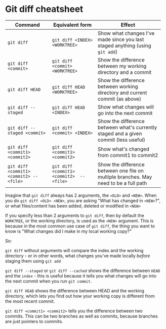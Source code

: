 # Git diff cheatsheet

| Command                        | Equivalent form                | Effect                                                                               |
| ------------------------------ | ------------------------------ | ------------------------------------------------------------------------------------ |
| `git diff`                     | `git diff <INDEX> <WORKTREE>`  | Show what changes I've made since you last staged anything (using `git add`)         |
| `git diff <commit>`            | `git diff <commit> <WORKTREE>` | Show the difference between my working directory and a commit                        |
| `git diff HEAD`                | `git diff HEAD <WORKTREE>`       | Show the difference between working directory and current commit (as above)          |
| `git diff --staged`            | `git diff HEAD <INDEX>`        | Show what changes will go into the next commit                                       |
| `git diff --staged <commit>`   | `git diff <commit> <INDEX>`      | Show the difference between what's currently staged and a given commit (less useful) |
| `git diff <commit1> <commit2>` | `git diff <commit1> <commit2>` | Show what's changed from commit1 to commit2                                          |
| `git diff <commit1> <commit2> -- <file>` | `git diff <commit1> <commit2>  -- <file>` | Show the difference between one file on multiple branches. May need to be a full path  |

Imagine that `git diff` always has 2 arguments, the `<OLD>` and `<NEW>`. When you do `git diff <OLD> <NEW>`, you are asking "What has changed in `<NEW>`?", or what files/content has been added, deleted or modified in `<NEW>`

If you specify less than 2 arguments to `git diff`, then by default the `WORKTREE`, or the working directory, is used as the `<NEW>` argument. This is because in the most common use case of `git diff`, the thing you want to know is "What changes did I make in my local working copy?"

So:

`git diff` without arguments will compare the index and the working directory - or in other words, what changes you've made locally *before* staging them using `git add`

`git diff --staged` or `git diff --cached` shows the difference between `HEAD` and the `index` - this is useful because it tells you what changes will go into the next commit when you run `git commit`.

`git diff HEAD` shows the difference between HEAD and the working directory, which lets you find out how your working copy is different from the most recent commit.

`git diff <commit1> <commit2>` tells you the difference between two commits. This can be two branches as well as commits, because branches are just pointers to commits.
